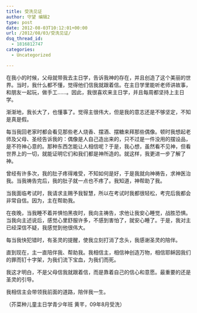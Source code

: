 ```yaml
---
title: 受洗见证
author: 守望 编辑2
type: post
date: 2012-08-03T10:12:01+00:00
url: /2012/08/03/受洗见证/
dsq_thread_id:
  - 1816812747
categories:
  - Uncategorized

---
```

在我小的时候，父母就带我去主日学，告诉我神的存在，并且创造了这个美丽的世界。当时，我什么都不懂，觉得他们信我就跟着信。在主日学里能听老师讲故事，和朋友一起玩，做手工……。因此，我很喜欢来主日学，并且每周都坚持上主日学。
  
渐渐地，我长大了，也懂事了。觉得主很伟大，但是我的意志还是不够坚定，不知是真是假。
  
每当我回老家时都会看见那些老人烧香、摆酒、摆糖来拜那些偶像。顿时我想起老师及父母、圣经告诉我的：偶像是人自己造出来的，只不过是一件没用的摆设品，是不符神心意的。那种东西怎能让人相信呢？于是，我心想，虽然看不见神，但看世界上的一切，就能证明它们和我们都是神所造的。就这样，我更进一步了解了神。
  
曾经有许多次，我的肚子疼得难受，不知如何是好，于是我就向神祷告，求神医治我。当我祷告完后，我的肚子就一点也不疼了。我知道，神帮助了我。
  
当我面临考试时，我请求主赐予我智慧，所以在考试时我都很轻松，考完后我都会非常自信。因为，主在帮助我。
  
在夜晚，当我睡不着并惧怕黑夜时，我向主祷告，求他让我安心睡觉，战胜恐惧。当我向主述说后，感觉心里舒服许多，不感到害怕了，就安心睡了。于是，我对主已经深信不疑，我感觉到他很伟大。
  
每当我快犯错时，有圣灵的提醒，使我立刻打消了念头，我感谢圣灵的陪伴。
  
直到现在，主一直陪伴我、帮助我。我相信主，相信神创造万物，相信耶稣因我们的罪而钉十字架，为我们流下宝血，为我们而死。
  
我这才明白，不是父母信我就跟着信，而是靠着自己的信心和意愿。最重要的还是圣灵的引导。
  
我相信主会带领我前面的道路，陪伴我一生。
  
（芥菜种儿童主日学青少年班 黄芊，09年8月受洗）